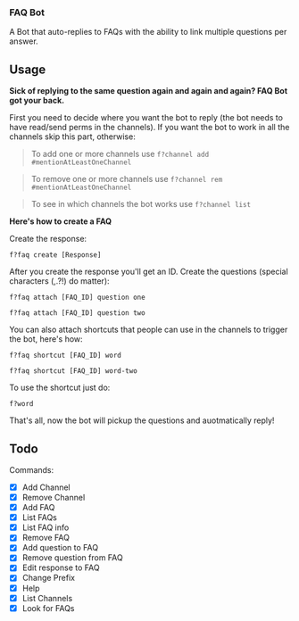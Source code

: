 ### FAQ Bot

A Bot that auto-replies to FAQs with the ability to link multiple questions per answer.

## Usage

**Sick of replying to the same question again and again and again? FAQ Bot got your back.**

First you need to decide where you want the bot to reply (the bot needs to have read/send perms in the channels). If you want the bot to work in all the channels skip this part, otherwise:

> To add one or more channels use `f?channel add #mentionAtLeastOneChannel`

> To remove one or more channels use `f?channel rem #mentionAtLeastOneChannel`

> To see in which channels the bot works use `f?channel list`

**Here's how to create a FAQ**

Create the response:

`f?faq create [Response]`

After you create the response you'll get an ID.
Create the questions (special characters (,.?!) do matter):

`f?faq attach [FAQ_ID] question one`

`f?faq attach [FAQ_ID] question two`

You can also attach shortcuts that people can use in the channels to trigger the bot, here's how:

`f?faq shortcut [FAQ_ID] word`

`f?faq shortcut [FAQ_ID] word-two`

To use the shortcut just do:

`f?word`

That's all, now the bot will pickup the questions and auotmatically reply!



## Todo

Commands: 

- [X] Add Channel
- [X] Remove Channel
- [X] Add FAQ
- [X] List FAQs
- [X] List FAQ info
- [X] Remove FAQ
- [X] Add question to FAQ
- [X] Remove question from FAQ
- [X] Edit response to FAQ
- [X] Change Prefix
- [X] Help
- [X] List Channels
- [X] Look for FAQs